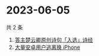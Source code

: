 # 2023-06-05

共 2 条

<!-- BEGIN ZHIHUSEARCH -->
<!-- 最后更新时间 Mon Jun 05 2023 15:11:09 GMT+0800 (China Standard Time) -->
1. [答主楚云卿原创诗句「入选」诗经](https://www.zhihu.com/search?q=答主楚云卿原创诗句「入选」诗经)
1. [大量安卓用户逃离换 iPhone](https://www.zhihu.com/search?q=大量安卓用户逃离换%20iPhone)
<!-- END ZHIHUSEARCH -->
